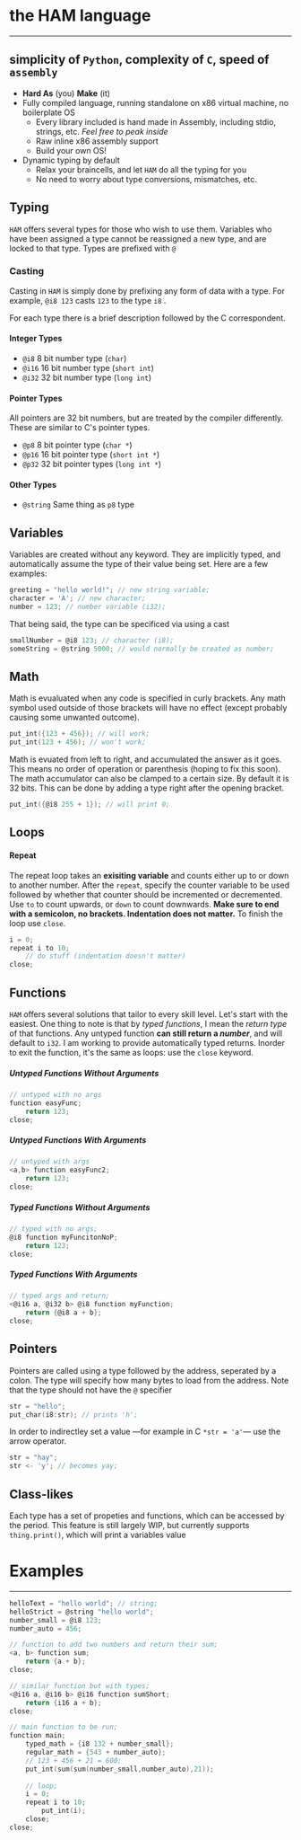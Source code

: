 # the HAM language
---
## simplicity of `Python`, complexity of `C`, speed of `assembly`
- **Hard As** (you) **Make** (it)
- Fully compiled language, running standalone on x86 virtual machine, no boilerplate OS
    - Every library included is hand made in Assembly, including stdio, strings, etc. *Feel free to peak inside*
    - Raw inline x86 assembly support
    - Build your own OS!
- Dynamic typing by default
    - Relax your braincells, and let `HAM` do all the typing for you
    - No need to worry about type conversions, mismatches, etc.

## Typing
`HAM` offers several types for those who wish to use them. Variables who have been assigned a type cannot be reassigned a new type, and are locked to that type. Types are prefixed with `@`

### Casting

Casting in `HAM` is simply done by prefixing any form of data with a type. For example, `@i8 123` casts `123` to the type `i8`  .

For each type there is a brief description followed by the C correspondent.

#### Integer Types
- `@i8` 8 bit number type (`char`)
- `@i16` 16 bit number type (`short int`)
- `@i32` 32 bit number type (`long int`)

#### Pointer Types
All pointers are 32 bit numbers, but are treated by the compiler differently. These are similar to C's pointer types.
- `@p8` 8 bit pointer type (`char *`)
- `@p16` 16 bit pointer type (`short int *`)
- `@p32` 32 bit pointer types (`long int *`)

#### Other Types

- `@string` Same thing as `p8` type 

## Variables

Variables are created without any keyword. They are implicitly typed, and automatically assume the type of their value being set. Here are a few examples:

```C
greeting = "hello world!"; // new string variable;
character = 'A'; // new character;
number = 123; // number variable (i32);
```
That being said, the type can be specificed via using a cast
```C
smallNumber = @i8 123; // character (i8);
someString = @string 5000; // would normally be created as number;
```
## Math
Math is evualuated when any code is specified in curly brackets. Any math symbol used outside of those brackets will have no effect (except probably causing some unwanted outcome). 
```C
put_int({123 + 456}); // will work;
put_int(123 + 456); // won't work;
```
Math is evuated from left to right, and accumulated the answer as it goes. This means no order of operation or parenthesis (hoping to fix this soon). The math accumulator can also be clamped to a certain size. By default it is 32 bits. This can be done by adding a type right after the opening bracket.
```C
put_int({@i8 255 + 1}); // will print 0;
``` 
## Loops

#### Repeat
The repeat loop takes an **exisiting variable** and counts either up to or down to another number. After the `repeat`, specify the counter variable to be used followed by whether that counter should be incremented or decremented. Use `to` to count upwards, or `down` to count downwards. **Make sure to end with a semicolon, no brackets. Indentation does not matter.** To finish the loop use `close`.
```C
i = 0;
repeat i to 10;
    // do stuff (indentation doesn't matter)
close;
```
## Functions
`HAM` offers several solutions that tailor to every skill level. Let's start with the easiest. One thing to note is that by *typed functions*, I mean the *return type* of that functions. Any untyped function **can still return a *number***, and will default to `i32`. I am working to provide automatically typed returns. Inorder to exit the function, it's the same as loops: use the `close` keyword.

##### *Untyped* Functions *Without Arguments*
```C
// untyped with no args
function easyFunc;
    return 123;
close;
```

##### *Untyped* Functions *With Arguments*
```C
// untyped with args
<a,b> function easyFunc2;
    return 123;
close;
```

##### *Typed* Functions *Without Arguments*
```C
// typed with no args;
@i8 function myFuncitonNoP;
    return 123;
close;
```

##### *Typed* Functions *With Arguments*
```C
// typed args and return; 
<@i16 a, @i32 b> @i8 function myFunction;
    return {@i8 a + b};
close;
```

## Pointers
Pointers are called using a type followed by the address, seperated by a colon. The type will specify how many bytes to load from the address. Note that the type should not have the `@` specifier
```C
str = "hello";
put_char(i8:str); // prints 'h';
```

In order to indirectley set a value —for example in C `*str = 'a'`— use the arrow operator.
```C
str = "hay";
str <- 'y'; // becomes yay;
```
## Class-likes
Each type has a set of propeties and functions, which can be accessed by the period. This feature is still largely WIP, but currently supports `thing.print()`, which will print a variables value
 
# Examples
---
```C
helloText = "hello world"; // string;
helloStrict = @string "hello world";
number_small = @i8 123;
number_auto = 456;

// function to add two numbers and return their sum;
<a, b> function sum;
    return {a + b};
close;

// similar function but with types;
<@i16 a, @i16 b> @i16 function sumShort;
    return {i16 a + b};
close;

// main function to be run;
function main;
    typed_math = {i8 132 + number_small};
    regular_math = {543 + number_auto};
    // 123 + 456 + 21 = 600;
    put_int(sum(sum(number_small,number_auto),21));
    
    // loop;
    i = 0;
    repeat i to 10;
        put_int(i);
    close;
close;
```
